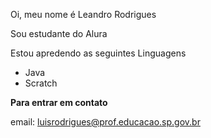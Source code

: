  Oi, meu nome é Leandro Rodrigues
 
 Sou estudante do Alura
 
 Estou apredendo as seguintes Linguagens
 * Java
 * Scratch

**Para entrar em contato**

email: luisrodrigues@prof.educacao.sp.gov.br
